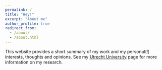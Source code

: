```yaml
---
permalink: /
title: "Hey!"
excerpt: "About me"
author_profile: true
redirect_from: 
  - /about/
  - /about.html
---
```


This website provides a short summary of my work and my personal(!) interests, thoughts and opinions. See my [Utrecht University](https://www.uu.nl/medewerkers/MANHaastrecht) page for more information on my research.
